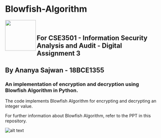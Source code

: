 # Blowfish-Algorithm

<a href="url"><img src="https://cdn.pixabay.com/photo/2016/03/31/17/58/computer-1294045__340.png" align="left" height="100" width="100" ></a><br/>

## For CSE3501 - Information Security Analysis and Audit - Digital Assignment 3

## By Ananya Sajwan - 18BCE1355

### An implementation of encryption and decryption using Blowfish Algorithm in Python.

The code implements Blowfish Algorithm for encrypting and decrypting an integer value. 

For further information about Blowfish Algorithm, refer to the PPT in this repository.

![alt text](https://ds055uzetaobb.cloudfront.net/brioche/uploads/YGMYM0gd0r-processencrypt1-new-pageresized.png?width=1200)

